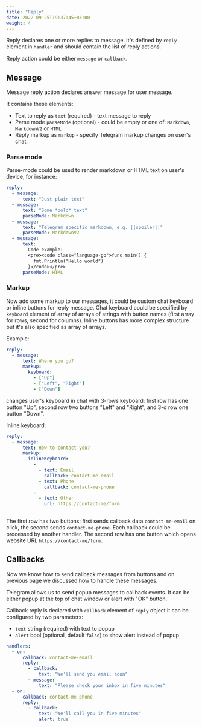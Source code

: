 ```yaml
---
title: "Reply"
date: 2022-09-25T19:37:45+03:00
weight: 4
---
```


Reply declares one or more replies to message.
It's defined by `reply` element in `handler` and should
contain the list of reply actions.

Reply action could be either `message` or `callback`.

## Message

Message reply action declares answer message for user message.

It contains these elements:
 - Text to reply as `text` (required) - text message to reply
 - Parse mode `parseMode` (optional) - could be empty or one of:
 `Markdown`, `MarkdownV2` or `HTML`.
 - Reply markup as `markup` - specify Telegram markup changes on
 user's chat.

### Parse mode

Parse-mode could be used to render markdown or HTML text on user's device,
for instance:
```yaml
reply:
  - message:
      text: "Just plain text"
  - message:
      text: "Some *bold* text"
      parseMode: Markdown
  - message:
      text: "Telegram specific markdown, e.g. ||spoiler||"
      parseMode: MarkdownV2
  - message:
      text: |
        Code example:
        <pre><code class="language-go">func main() {
          fmt.Println("Hello world")
        }</code></pre>
      parseMode: HTML
```

### Markup

Now add some markup to our messages, it could be custom chat
keyboard or inline buttons for reply message.
Chat keyboard could be specified by
`keyboard` element of array of arrays of strings with button names (first array for
rows, second for columns). Inline buttons has more complex structure but it's also
specified as array of arrays.

Example:
```yaml
reply:
  - message:
      text: Where you go?
      markup:
        keyboard:
          - ["Up"]
          - ["Left", "Right"]
          - ["Down"]
```
changes user's keyboard in chat with 3-rows keyboard:
first row has one button "Up", second row two buttons "Left" and "Right",
and 3-d row one button "Down".

Inline keyboard:
```yaml
reply:
  - message:
      text: How to contact you?
      markup:
        inlineKeyboard:
          -
            - text: Email
              callback: contact-me-email
            - text: Phone
              callback: contact-me-phone
          -
            - text: Other
              url: https://contact-me/form
              
```
The first row has two buttons: first sends callback data `contact-me-email` on click,
the second sends `contact-me-phone`. Each callback could be processed by another handler.
The second row has one button which opens website URL `https://contact-me/form`.

## Callbacks

Now we know how to send callback messages from buttons and
on previous page we discussed how to handle these messages.

Telegram allows us to send popup messages to callback events.
It can be either popup at the top of chat window or alert with "OK" button.

Callback reply is declared with `callback` element of `reply` object it can be configured
by two parameters:
 - `text` string (required) with text to popup
 - `alert` bool (optional, default `false`) to show alert instead of popup

```yaml
handlers:
  - on:
      callback: contact-me-email
      reply:
        - callback:
            text: "We'll send you email soon"
        - message:
            text: "Please check your inbox in five minutes"
  - on:
      callback: contact-me-phone
      reply:
        - callback:
            text: "We'll call you in five minutes"
            alert: true
```

